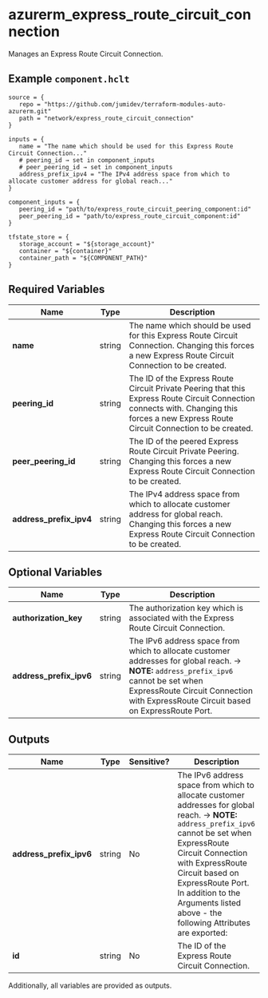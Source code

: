 # azurerm_express_route_circuit_connection

Manages an Express Route Circuit Connection.

## Example `component.hclt`

```hcl
source = {
   repo = "https://github.com/jumidev/terraform-modules-auto-azurerm.git"   
   path = "network/express_route_circuit_connection"   
}

inputs = {
   name = "The name which should be used for this Express Route Circuit Connection..."   
   # peering_id → set in component_inputs
   # peer_peering_id → set in component_inputs
   address_prefix_ipv4 = "The IPv4 address space from which to allocate customer address for global reach..."   
}

component_inputs = {
   peering_id = "path/to/express_route_circuit_peering_component:id"   
   peer_peering_id = "path/to/express_route_circuit_component:id"   
}

tfstate_store = {
   storage_account = "${storage_account}"   
   container = "${container}"   
   container_path = "${COMPONENT_PATH}"   
}

```

## Required Variables

| Name | Type |  Description |
| ---- | --------- |  ----------- |
| **name** | string |  The name which should be used for this Express Route Circuit Connection. Changing this forces a new Express Route Circuit Connection to be created. | 
| **peering_id** | string |  The ID of the Express Route Circuit Private Peering that this Express Route Circuit Connection connects with. Changing this forces a new Express Route Circuit Connection to be created. | 
| **peer_peering_id** | string |  The ID of the peered Express Route Circuit Private Peering. Changing this forces a new Express Route Circuit Connection to be created. | 
| **address_prefix_ipv4** | string |  The IPv4 address space from which to allocate customer address for global reach. Changing this forces a new Express Route Circuit Connection to be created. | 

## Optional Variables

| Name | Type |  Description |
| ---- | --------- |  ----------- |
| **authorization_key** | string |  The authorization key which is associated with the Express Route Circuit Connection. | 
| **address_prefix_ipv6** | string |  The IPv6 address space from which to allocate customer addresses for global reach. -> **NOTE:** `address_prefix_ipv6` cannot be set when ExpressRoute Circuit Connection with ExpressRoute Circuit based on ExpressRoute Port. | 



## Outputs

| Name | Type | Sensitive? | Description |
| ---- | ---- | --------- | --------- |
| **address_prefix_ipv6** | string | No  | The IPv6 address space from which to allocate customer addresses for global reach. -> **NOTE:** `address_prefix_ipv6` cannot be set when ExpressRoute Circuit Connection with ExpressRoute Circuit based on ExpressRoute Port. In addition to the Arguments listed above - the following Attributes are exported: | 
| **id** | string | No  | The ID of the Express Route Circuit Connection. | 

Additionally, all variables are provided as outputs.
